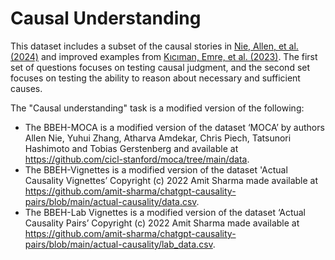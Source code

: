 # Causal Understanding

This dataset includes a subset of the causal stories in [Nie, Allen, et al. (2024)](https://proceedings.neurips.cc/paper_files/paper/2023/hash/f751c6f8bfb52c60f43942896fe65904-Abstract-Conference.html) and improved examples from [Kıcıman, Emre, et al. (2023)](https://arxiv.org/abs/2305.00050). The first set of questions focuses on testing causal judgment, and the second set focuses on testing the ability to reason about necessary and sufficient causes.

The "Causal understanding" task is a modified version of the following:

- The BBEH-MOCA is a modified version of the dataset ‘MOCA’ by authors Allen Nie, Yuhui Zhang, Atharva Amdekar, Chris Piech, Tatsunori Hashimoto and Tobias Gerstenberg and available at https://github.com/cicl-stanford/moca/tree/main/data.
- The BBEH-Vignettes is a modified version of the dataset 'Actual Causality Vignettes’ Copyright (c) 2022 Amit Sharma made available at https://github.com/amit-sharma/chatgpt-causality-pairs/blob/main/actual-causality/data.csv.
- The BBEH-Lab Vignettes is a modified version of the dataset ‘Actual Causality Pairs’ Copyright (c) 2022 Amit Sharma made available at https://github.com/amit-sharma/chatgpt-causality-pairs/blob/main/actual-causality/lab_data.csv.
